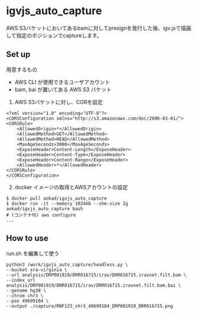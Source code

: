 # igvjs_auto_capture

AWS S3バケットにおいてあるbamに対してpresignを発行した後、igv.jsで描画して指定のポジションでcaptureします。

## Set up

用意するもの
 
 - AWS CLI が使用できるユーザアカウント
 - bam, bai が置いてある AWS S3 バケット

1. AWS S3バケットに対し、CORを設定

```
<?xml version="1.0" encoding="UTF-8"?>
<CORSConfiguration xmlns="http://s3.amazonaws.com/doc/2006-03-01/">
<CORSRule>
    <AllowedOrigin>*</AllowedOrigin>
    <AllowedMethod>GET</AllowedMethod>
    <AllowedMethod>HEAD</AllowedMethod>
    <MaxAgeSeconds>3000</MaxAgeSeconds>
    <ExposeHeader>Content-Length</ExposeHeader>
    <ExposeHeader>Content-Type</ExposeHeader>
    <ExposeHeader>Content-Range</ExposeHeader>
    <AllowedHeader>*</AllowedHeader>
</CORSRule>
</CORSConfiguration>
```

2. docker イメージの取得とAWSアカウントの設定

```
$ docker pull aokad/igvjs_auto_capture
$ docker run -it --memory 1024mb --shm-size 2g aokad/igvjs_auto_capture bash
# (コンテナ内) aws configure
...
```

## How to use

run.sh を編集して使う

```
python3 /work/igvjs_auto_capture/headless.py \
--bucket sra-virginia \
--url analysis/DRP001919/DRR016715/irav/DRR016715.iravnet.filt.bam \
--index_url analysis/DRP001919/DRR016715/irav/DRR016715.iravnet.filt.bam.bai \
--genome hg38 \
--chrom chr3 \
--pos 49699104 \
--output ./capture/RNF123_chr3_49699104_DRP001919_DRR016715.png
```
